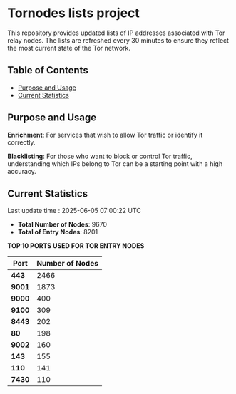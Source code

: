 # Tornodes lists project

This repository provides updated lists of IP addresses associated with Tor relay nodes. The lists are refreshed every 30 minutes to ensure they reflect the most current state of the Tor network.

## Table of Contents

- [Purpose and Usage](#purpose-and-usage)
- [Current Statistics](#current-statistics)


## Purpose and Usage

**Enrichment**: For services that wish to allow Tor traffic or identify it correctly.

**Blacklisting**: For those who want to block or control Tor traffic, understanding which IPs belong to Tor can be a starting point with a high accuracy.

## Current Statistics

Last update time : 2025-06-05 07:00:22 UTC

- **Total Number of Nodes**: 9670
- **Total of Entry Nodes**: 8201

**TOP 10 PORTS USED FOR TOR ENTRY NODES**

| **Port** | **Number of Nodes** |
|------|-----------------|
| **443**   | 2466  |
| **9001**   | 1873  |
| **9000**   | 400  |
| **9100**   | 309  |
| **8443**   | 202  |
| **80**   | 198  |
| **9002**   | 160  |
| **143**   | 155  |
| **110**   | 141  |
| **7430**   | 110  |

